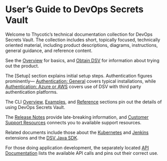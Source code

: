 ﻿[title]: # (Overview)
[tags]: # (,)
[priority]: # (1000)

# User’s Guide to DevOps Secrets Vault

Welcome to Thycotic’s technical documentation collection for DevOps Secrets Vault. The collection includes short, topically focused, technically oriented material, including product descriptions, diagrams, instructions, general guidance, and reference content.

See the [Overview](./01-overview/index.htm) for basics, and [Obtain DSV](./02-obtain/index.htm) for information about trying out the product.

The [Setup] section explains initial setup steps. Authentication figures prominently— [Authentication: General](.\04-authent-gen\index.htm) covers typical installations, while [Authentication: Azure or AWS](.\05-authent-azure-aws\index.htm) covers use of DSV with third party authentication platforms.

The CLI [Overview](./06-cli-overview/index.htm), [Examples](./07-cli-examples/index.htm), and [Reference](./08-cli-ref/index.htm) sections pin out the details of using DevOps Secrets Vault.

The [Release Notes](./11-relnotes/index.htm) provide late-breaking information, and [Customer Support Resources](./12-cust-support/index.htm) connects you to available support resources.

Related documents include those about the [Kubernetes](..\extensions\kubernetes\index.htm) and [Jenkins](..\extensions\jenkins\index.htm) extensions and the [DSV Java SDK](..\extensions\dsv-javasdk\index.htm).

For those doing application development, the separately located [API Documentation](https://api.secretsvaultcloud.com) lists the available API calls and pins out their correct use.
